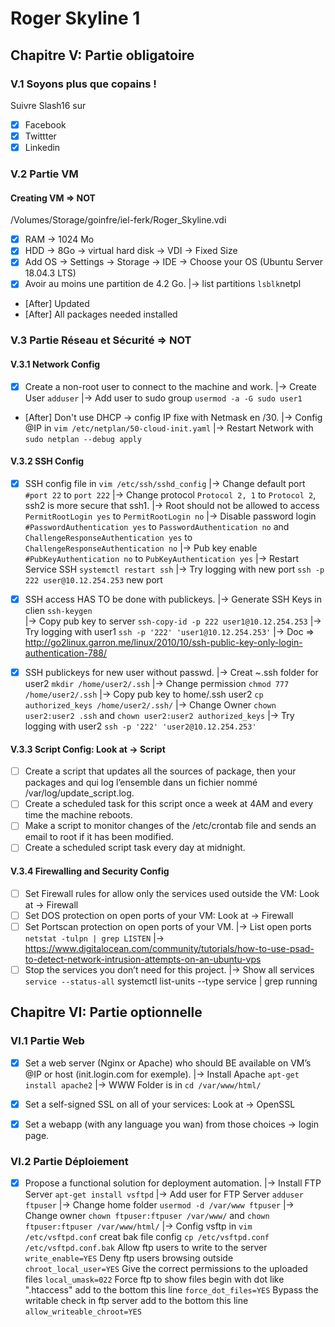# Roger Skyline 1
## Chapitre V: Partie obligatoire
### V.1 Soyons plus que copains !
Suivre Slash16 sur 
- [x] Facebook
- [x] Twittter
- [x] Linkedin

### V.2 Partie VM
#### Creating VM => NOT
/Volumes/Storage/goinfre/iel-ferk/Roger_Skyline.vdi
- [x] RAM -> 1024 Mo
- [x] HDD -> 8Go -> virtual hard disk -> VDI -> Fixed Size
- [x] Add OS -> Settings -> Storage -> IDE -> Choose your OS (Ubuntu Server 18.04.3 LTS)
- [x] Avoir au moins une partition de 4.2 Go.
	|-> list partitions ```lsblk```netpl	
- [After] Updated
- [After] All packages needed installed

### V.3 Partie Réseau et Sécurité => NOT
#### V.3.1 Network Config
- [x] Create a non-root user to connect to the machine and work.
	|-> Create User ```adduser```
	|-> Add user to sudo group ```usermod -a -G sudo user1```
- [After] Don't use DHCP -> config IP fixe with Netmask en /30.
	|-> Config @IP in ```vim /etc/netplan/50-cloud-init.yaml```
	|-> Restart Network with ```sudo netplan --debug apply```

#### V.3.2 SSH Config
- [x] SSH config file in ```vim /etc/ssh/sshd_config```
	|-> Change default port ```#port 22``` to ```port 222```
	|-> Change protocol ```Protocol 2, 1``` to ```Protocol 2```, ssh2 is more secure that ssh1.
	|-> Root should not be allowed to access ```PermitRootLogin yes``` to ```PermitRootLogin no```
	|-> Disable password login ```#PasswordAuthentication yes``` to ```PasswordAuthentication no```
		and ```ChallengeResponseAuthentication yes``` to ```ChallengeResponseAuthentication no```
	|-> Pub key enable ```#PubKeyAuthentication no``` to ```PubKeyAuthentication yes```
	|-> Restart Service SSH ```systemctl restart ssh```
	|-> Try logging with new port ```ssh -p 222 user@10.12.254.253``` new port 

- [x] SSH access HAS TO be done with publickeys.
	|-> Generate SSH Keys in clien ```ssh-keygen```  
	|-> Copy pub key to server ```ssh-copy-id -p 222 user1@10.12.254.253``` 
	|-> Try logging with user1 ```ssh -p '222' 'user1@10.12.254.253'``` 
	|-> Doc => http://go2linux.garron.me/linux/2010/10/ssh-public-key-only-login-authentication-788/

- [x] SSH publickeys for new user without passwd.
	|-> Creat ~.ssh folder for user2 ```mkdir /home/user2/.ssh```
	|-> Change permission ```chmod 777 /home/user2/.ssh```
	|-> Copy pub key to home/.ssh user2 ```cp authorized_keys /home/user2/.ssh/```
	|-> Change Owner ```chown user2:user2 .ssh``` and ```chown user2:user2 authorized_keys```
	|-> Try logging with user2 ```ssh -p '222' 'user2@10.12.254.253'```


#### V.3.3 Script Config: Look at -> Script
- [ ] Create a script that updates all the sources of package, then your packages and qui log l’ensemble dans un fichier nommé /var/log/update_script.log.
- [ ]  Create a scheduled task for this script once a week at 4AM and every time the machine reboots.
- [ ]  Make a script to monitor changes of the /etc/crontab file and sends an email to root if it has been modified. 
- [ ]  Create a scheduled script task every day at midnight.

#### V.3.4 Firewalling and Security Config	
- [ ] Set Firewall rules for allow only the services used outside the VM: Look at -> Firewall
- [ ] Set DOS protection on open ports of your VM: Look at -> Firewall
- [ ] Set Portscan protection on open ports of your VM.
	|-> List open ports ```netstat -tulpn | grep LISTEN```
	|-> https://www.digitalocean.com/community/tutorials/how-to-use-psad-to-detect-network-intrusion-attempts-on-an-ubuntu-vps
- [ ] Stop the services you don’t need for this project.
	|-> Show all services ```service --status-all```
	systemctl list-units --type service | grep running

## Chapitre VI: Partie optionnelle
### VI.1 Partie Web
- [x]  Set a web server (Nginx or Apache) who should BE available on VM’s @IP or host (init.login.com for exemple).
	|-> Install Apache ```apt-get install apache2```
	|-> WWW Folder is in ```cd /var/www/html/```
- [x]  Set a self-signed SSL on all of your services: Look at -> OpenSSL
- [x]  Set a webapp (with any language you wan) from those choices -> login page.


### VI.2 Partie Déploiement
- [x]  Propose a functional solution for deployment automation.
	|-> Install FTP Server ```apt-get install vsftpd```
	|-> Add user for FTP Server ```adduser ftpuser```
	|-> Change home folder ```usermod -d /var/www ftpuser```
	|-> Change owner ```chown ftpuser:ftpuser /var/www/``` and ```chown ftpuser:ftpuser /var/www/html/```
	|-> Config vsftp in ```vim /etc/vsftpd.conf```
creat bak file config ```cp /etc/vsftpd.conf /etc/vsftpd.conf.bak```
Allow ftp users to write to the server ```write_enable=YES```
Deny ftp users browsing outside ```chroot_local_user=YES```
Give the correct permissions to the uploaded files ```local_umask=022```
Force ftp to show files begin with dot like ".htaccess" add to the bottom this line ```force_dot_files=YES```
Bypass the writable check in ftp server add to the bottom this line ```allow_writeable_chroot=YES```
